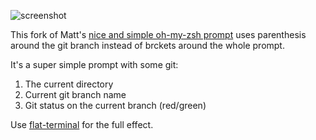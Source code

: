 ![screenshot](https://raw.github.com/KevinBongart/gitsome/master/screenshot.png)

This fork of Matt's [nice and simple oh-my-zsh prompt](https://github.com/mtully/gitsome) uses parenthesis around the git branch instead of brckets around the whole prompt.

It's a super simple prompt with some git:

  1. The current directory
  2. Current git branch name
  3. Git status on the current branch (red/green)

Use [flat-terminal](https://github.com/KevinBongart/flat-terminal) for the full effect.
